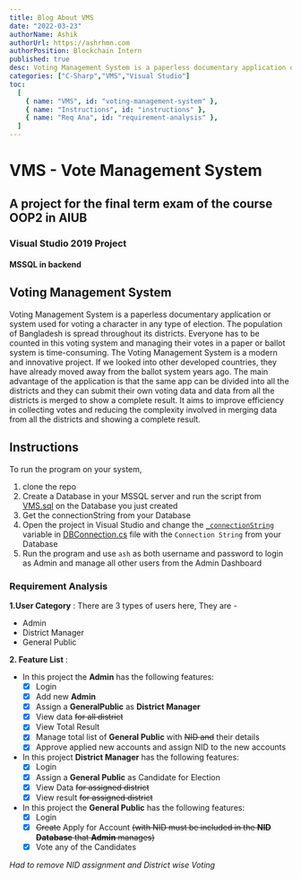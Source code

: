 ```yaml
---
title: Blog About VMS
date: "2022-03-23"
authorName: Ashik
authorUrl: https://ashrhmn.com
authorPosition: Blockchain Intern
published: true
desc: Voting Management System is a paperless documentary application or system used for voting a character in any type of election.
categories: ["C-Sharp","VMS","Visual Studio"]
toc:
  [
    { name: "VMS", id: "voting-management-system" },
    { name: "Instructions", id: "instructions" },
    { name: "Req Ana", id: "requirement-analysis" },
  ]
---
```


# VMS - Vote Management System

## A project for the final term exam of the course OOP2 in AIUB

### Visual Studio 2019 Project

#### MSSQL in backend

## Voting Management System

Voting Management System is a paperless documentary application or system used for voting a character in any type of election. The population of Bangladesh is spread throughout its districts. Everyone has to be counted in this voting system and managing their votes in a paper or ballot system is time-consuming. The Voting Management System is a modern and innovative project. If we looked into other developed countries, they have already moved away from the ballot system years ago. The main advantage of the application is that the same app can be divided into all the districts and they can submit their own voting data and data from all the districts is merged to show a complete result. It aims to improve efficiency in collecting votes and reducing the complexity involved in merging data from all the districts and showing a complete result.

## Instructions

To run the program on your system,

1. clone the repo
2. Create a Database in your MSSQL server and run the script from [VMS.sql](https://github.com/ashrhmn/VMS-OOP2-Project/blob/b6a6bd244502502eda5c0c997228e3173636dc83/VMS.sql) on the Database you just created
3. Get the connectionString from your Database
4. Open the project in Visual Studio and change the [`_connectionString`](https://github.com/ashrhmn/VMS-OOP2-Project/blob/eb8bb1a63556fb1a90a923c04c33bb38c82e129f/VMS/Repository/DBConnection.cs#L11) variable in [DBConnection.cs](https://github.com/ashrhmn/VMS-OOP2-Project/blob/eb8bb1a63556fb1a90a923c04c33bb38c82e129f/VMS/Repository/DBConnection.cs#L11) file with the `Connection String` from your Database
5. Run the program and use `ash` as both username and password to login as Admin and manage all other users from the Admin Dashboard

### **Requirement Analysis**

**1.User Category** :
There are 3 types of users here, They are -

- Admin
- District Manager
- General Public

**2. Feature List** :

- In this project the **Admin** has the following features:
  - [x] Login
  - [x] Add new **Admin**
  - [x] Assign a **GeneralPublic** as **District Manager**
  - [x] View data ~~for all district~~
  - [x] View Total Result
  - [x] Manage total list of **General Public** with ~~NID and~~ their details
  - [x] Approve applied new accounts and assign NID to the new accounts
- In this project **District Manager** has the following features:
  - [x] Login
  - [x] Assign a **General Public** as Candidate for Election
  - [x] View Data ~~for assigned district~~
  - [x] View result ~~for assigned district~~
- In this project the **General Public** has the following features:
  - [x] Login
  - [x] ~~Create~~ Apply for Account ~~(with NID must be included in the **NID Database** that **Admin** manages)~~
  - [x] Vote any of the Candidates

_Had to remove NID assignment and District wise Voting_
